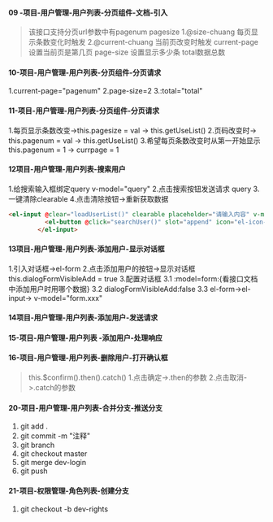 #### 09 -项目-用户管理-用户列表-分页组件-文档-引入
>该接口支持分页url参数中有pagenum pagesize
1.@size-chuang 每页显示条数变化时触发
2.@current-chuang 当前页改变时触发
current-page 设置当前页是第几页
page-size 设置显示多少条
total数据总数
#### 10-项目-用户管理-用户列表-分页组件-分页请求
1.current-page="pagenum"
2.page-size=2
3.:total="total"
#### 11-项目-用户管理-用户列表-分页组件-分页请求
1.每页显示条数改变->this.pagesize = val -> this.getUseList()
2.页码改变时-> this.pagenum = val -> this.getUseList()
3.希望每页条数改变时从第一开始显示this.pagenum = 1 -> currpage = 1
#### 12项目-用户管理-用户列表-搜索用户
1.给搜索输入框绑定query v-model="query"
2.点击搜索按钮发送请求 query
3.一键清除clearable
4.点击清除按钮->重新获取数据
```html
<el-input @clear="loadUserList()" clearable placeholder="请输入内容" v-model="query" class="input-with-select">
          <el-button @click="searchUser()" slot="append" icon="el-icon-search"></el-button>
        </el-input>
```
#### 13项目-用户管理-用户列表-添加用户-显示对话框
1.引入对话框->el-form
2.点击添加用户的按钮->显示对话框 this.dialogFormVisibleAdd = true
3.配置对话框
3.1 :model=form:{看接口文档中添加用户时用哪个数据}
3.2 dialogFormVisibleAdd:false
3.3 el-form->el-input-> v-model="form.xxx"
#### 14项目-用户管理-用户列表-添加用户-发送请求

#### 15-项目-用户管理-用户列表 -添加用户-处理响应

#### 16-项目-用户管理-用户列表-删除用户-打开确认框
>this.$confirm().then().catch()
1.点击确定->.then的参数
2.点击取消->.catch的参数
#### 20-项目-用户管理-用户列表-合并分支-推送分支
1. git add .
2. git commit -m "注释"
3. git branch
4. git checkout master
5. git merge dev-login
6. git push
#### 21-项目-权限管理-角色列表-创建分支
1. git checkout -b dev-rights




